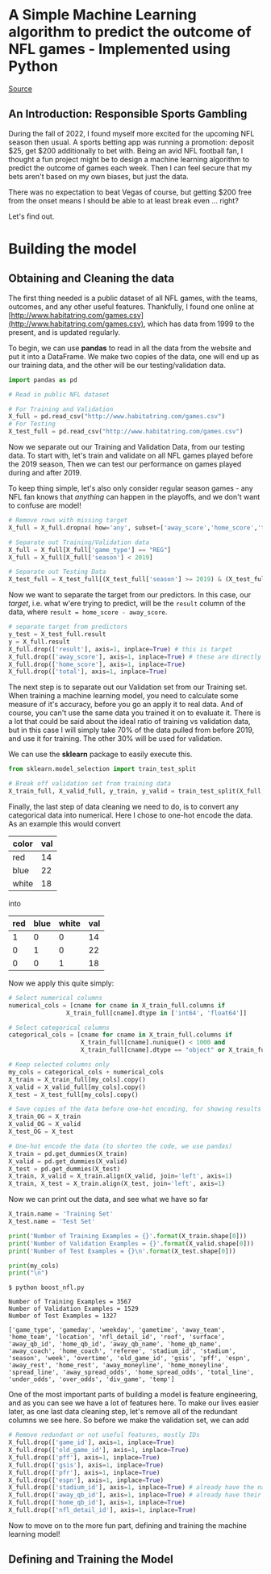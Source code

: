 # A Simple Machine Learning algorithm to predict the outcome of NFL games - Implemented using Python

[Source](https://github.com/AviouslyK/BoostNFL)

## An Introduction: Responsible Sports Gambling

During the fall of 2022, I found myself more excited for the upcoming NFL season then usual. A sports betting app was running
a promotion: deposit $25, get $200 additionally to bet with. Being an avid NFL football fan, I thought a fun project might be 
to design a machine learning algorithm to predict the outcome of games each week. Then I can feel secure that my bets aren't based
on my own biases, but just the data. 

There was no expectation to beat Vegas of course, but getting $200 free from the onset means I should be able to at least break even ... right?

Let's find out.

# Building the model

## Obtaining and Cleaning the data
The first thing needed is a public dataset of all NFL games, with the teams, outcomes, and any other useful features. Thankfully, I found one online at [http://www.habitatring.com/games.csv](http://www.habitatring.com/games.csv), which has data from 1999 to the present, and is updated regularly.

To begin, we can use **pandas** to read in all the data from the website and put it into a DataFrame. We make two copies of the data, one will end up as our training data, and the other will be our testing/validation data. 

```python
import pandas as pd

# Read in public NFL dataset

# For Training and Validation
X_full = pd.read_csv("http://www.habitatring.com/games.csv") 
# For Testing
X_test_full = pd.read_csv("http://www.habitatring.com/games.csv") 
```

Now we separate out our Training and Validation Data, from our testing data. To start with, let's train and validate on all NFL games played before the 2019 season, Then we can test our performance on games played during and after 2019. 

To keep thing simple, let's also only consider regular season games - any NFL fan knows that _anything_ can happen in the playoffs, and we don't want to confuse are model!


```python 
# Remove rows with missing target
X_full = X_full.dropna( how='any', subset=['away_score','home_score','total','result'])

# Separate out Training/Validation data
X_full = X_full[X_full['game_type'] == "REG"] 
X_full = X_full[X_full['season'] < 2019]

# Separate out Testing Data
X_test_full = X_test_full[(X_test_full['season'] >= 2019) & (X_test_full['game_type'] == "REG")]

```

Now we want to separate the target from our predictors. In this case, our _target_, i.e. what w'ere trying to predict, will be the `result` column of the data, where `result = home_score - away_score`. 

```python
# separate target from predictors
y_test = X_test_full.result 
y = X_full.result 
X_full.drop(['result'], axis=1, inplace=True) # this is target
X_full.drop(['away_score'], axis=1, inplace=True) # these are directly related to target
X_full.drop(['home_score'], axis=1, inplace=True)
X_full.drop(['total'], axis=1, inplace=True) 
```

The next step is to separate out our Validation set from our Training set. When training a machine learning model, you need to calculate some measure of it's accuracy, before you go an apply it to real data. And of course, you can't use the same data you trained it on to evaluate it. There is a lot that could be said about the ideal ratio of training vs validation data, but in this case I will simply take 70% of the data pulled from before 2019, and use it for training. The other 30% will be used for validation.

We can use the **sklearn** package to easily execute this.

```python 
from sklearn.model_selection import train_test_split

# Break off validation set from training data
X_train_full, X_valid_full, y_train, y_valid = train_test_split(X_full, y, train_size=0.7, test_size=0.3, random_state=0)
```

Finally, the last step of data cleaning we need to do, is to convert any categorical data into numerical. Here I chose to one-hot encode the data. As an example this would convert 

| color | val |
|-------|-----|
| red   | 14  |
| blue  | 22  |
| white | 18  | 

into

| red | blue | white | val |
|-----|------|-------|-----|
| 1   | 0    | 0     | 14  |
| 0   | 1    | 0     | 22  |
| 0   |   0  | 1     | 18  |

Now we apply this quite simply:

```python
# Select numerical columns
numerical_cols = [cname for cname in X_train_full.columns if 
                X_train_full[cname].dtype in ['int64', 'float64']]

# Select categorical columns
categorical_cols = [cname for cname in X_train_full.columns if
                    X_train_full[cname].nunique() < 1000 and 
                    X_train_full[cname].dtype == "object" or X_train_full[cname].dtype == "string"]

# Keep selected columns only
my_cols = categorical_cols + numerical_cols
X_train = X_train_full[my_cols].copy()
X_valid = X_valid_full[my_cols].copy()
X_test = X_test_full[my_cols].copy()

# Save copies of the data before one-hot encoding, for showing results later on
X_train_OG = X_train
X_valid_OG = X_valid
X_test_OG = X_test

# One-hot encode the data (to shorten the code, we use pandas)
X_train = pd.get_dummies(X_train)
X_valid = pd.get_dummies(X_valid)
X_test = pd.get_dummies(X_test)
X_train, X_valid = X_train.align(X_valid, join='left', axis=1)
X_train, X_test = X_train.align(X_test, join='left', axis=1)
```

Now we can print out the data, and see what we have so far

```python
X_train.name = 'Training Set'
X_test.name = 'Test Set'

print('Number of Training Examples = {}'.format(X_train.shape[0]))
print('Number of Validation Examples = {}'.format(X_valid.shape[0]))
print('Number of Test Examples = {}\n'.format(X_test.shape[0]))

print(my_cols)
print("\n")
```

```plaintext
$ python boost_nfl.py

Number of Training Examples = 3567
Number of Validation Examples = 1529
Number of Test Examples = 1327

['game_type', 'gameday', 'weekday', 'gametime', 'away_team', 'home_team', 'location', 'nfl_detail_id', 'roof', 'surface', 'away_qb_id', 'home_qb_id', 'away_qb_name', 'home_qb_name', 'away_coach', 'home_coach', 'referee', 'stadium_id', 'stadium', 'season', 'week', 'overtime', 'old_game_id', 'gsis', 'pff', 'espn', 'away_rest', 'home_rest', 'away_moneyline', 'home_moneyline', 'spread_line', 'away_spread_odds', 'home_spread_odds', 'total_line', 'under_odds', 'over_odds', 'div_game', 'temp']
```

One of the most important parts of building a model is feature engineering, and as you can see we have a lot of features here. To make our lives easier later, as one last data cleaning step, let's remove all of the redundant columns we see here. So before we make the validation set, we can add

```python
# Remove redundant or not useful features, mostly IDs
X_full.drop(['game_id'], axis=1, inplace=True) 
X_full.drop(['old_game_id'], axis=1, inplace=True) 
X_full.drop(['pff'], axis=1, inplace=True) 
X_full.drop(['gsis'], axis=1, inplace=True) 
X_full.drop(['pfr'], axis=1, inplace=True) 
X_full.drop(['espn'], axis=1, inplace=True) 
X_full.drop(['stadium_id'], axis=1, inplace=True) # already have the name
X_full.drop(['away_qb_id'], axis=1, inplace=True) # already have their name
X_full.drop(['home_qb_id'], axis=1, inplace=True) 
X_full.drop(['nfl_detail_id'], axis=1, inplace=True)
```

Now to move on to the more fun part, defining and training the machine learning model!

## Defining and Training the Model